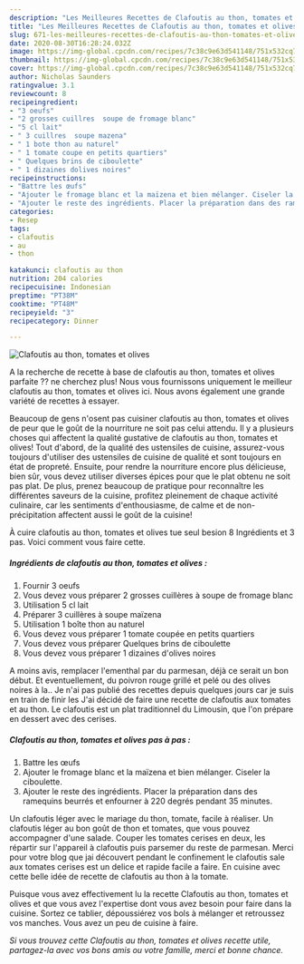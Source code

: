 ```yaml
---
description: "Les Meilleures Recettes de Clafoutis au thon, tomates et olives"
title: "Les Meilleures Recettes de Clafoutis au thon, tomates et olives"
slug: 671-les-meilleures-recettes-de-clafoutis-au-thon-tomates-et-olives
date: 2020-08-30T16:28:24.032Z
image: https://img-global.cpcdn.com/recipes/7c38c9e63d541148/751x532cq70/clafoutis-au-thon-tomates-et-olives-photo-principale-de-la-recette.jpg
thumbnail: https://img-global.cpcdn.com/recipes/7c38c9e63d541148/751x532cq70/clafoutis-au-thon-tomates-et-olives-photo-principale-de-la-recette.jpg
cover: https://img-global.cpcdn.com/recipes/7c38c9e63d541148/751x532cq70/clafoutis-au-thon-tomates-et-olives-photo-principale-de-la-recette.jpg
author: Nicholas Saunders
ratingvalue: 3.1
reviewcount: 8
recipeingredient:
- "3 oeufs"
- "2 grosses cuillres  soupe de fromage blanc"
- "5 cl lait"
- " 3 cuillres  soupe mazena"
- " 1 bote thon au naturel"
- " 1 tomate coupe en petits quartiers"
- " Quelques brins de ciboulette"
- " 1 dizaines dolives noires"
recipeinstructions:
- "Battre les œufs"
- "Ajouter le fromage blanc et la maïzena et bien mélanger. Ciseler la ciboulette."
- "Ajouter le reste des ingrédients. Placer la préparation dans des ramequins beurrés et enfourner à 220 degrés pendant 35 minutes."
categories:
- Resep
tags:
- clafoutis
- au
- thon

katakunci: clafoutis au thon 
nutrition: 204 calories
recipecuisine: Indonesian
preptime: "PT38M"
cooktime: "PT48M"
recipeyield: "3"
recipecategory: Dinner

---
```



![Clafoutis au thon, tomates et olives](https://img-global.cpcdn.com/recipes/7c38c9e63d541148/751x532cq70/clafoutis-au-thon-tomates-et-olives-photo-principale-de-la-recette.jpg)

A la recherche de recette à base de clafoutis au thon, tomates et olives parfaite ?? ne cherchez plus! Nous vous fournissons uniquement le meilleur clafoutis au thon, tomates et olives ici. Nous avons également une grande variété de recettes à essayer.

Beaucoup de gens n'osent pas cuisiner clafoutis au thon, tomates et olives de peur que le goût de la nourriture ne soit pas celui attendu. Il y a plusieurs choses qui affectent la qualité gustative de clafoutis au thon, tomates et olives! Tout d'abord, de la qualité des ustensiles de cuisine, assurez-vous toujours d'utiliser des ustensiles de cuisine de qualité et sont toujours en état de propreté. Ensuite, pour rendre la nourriture encore plus délicieuse, bien sûr, vous devez utiliser diverses épices pour que le plat obtenu ne soit pas plat. De plus, prenez beaucoup de pratique pour reconnaître les différentes saveurs de la cuisine, profitez pleinement de chaque activité culinaire, car les sentiments d'enthousiasme, de calme et de non-précipitation affectent aussi le goût de la cuisine!

<!--inarticleads1-->

À cuire clafoutis au thon, tomates et olives tue seul besion 8 Ingrédients et 3 pas. Voici comment vous faire cette.

##### Ingrédients de clafoutis au thon, tomates et olives :

1. Fournir 3 oeufs
1. Vous devez vous préparer 2 grosses cuillères à soupe de fromage blanc
1. Utilisation 5 cl lait
1. Préparer  3 cuillères à soupe maïzena
1. Utilisation  1 boîte thon au naturel
1. Vous devez vous préparer  1 tomate coupée en petits quartiers
1. Vous devez vous préparer  Quelques brins de ciboulette
1. Vous devez vous préparer  1 dizaines d&#39;olives noires


A moins avis, remplacer l&#39;ementhal par du parmesan, déjà ce serait un bon début. Et eventuellement, du poivron rouge grillé et pelé ou des olives noires à la.. Je n&#39;ai pas publié des recettes depuis quelques jours car je suis en train de finir les J&#39;ai décidé de faire une recette de clafoutis aux tomates et au thon. Le clafoutis est un plat traditionnel du Limousin, que l&#39;on prépare en dessert avec des cerises. 

<!--inarticleads2-->

##### Clafoutis au thon, tomates et olives pas à pas :

1. Battre les œufs
1. Ajouter le fromage blanc et la maïzena et bien mélanger. Ciseler la ciboulette.
1. Ajouter le reste des ingrédients. Placer la préparation dans des ramequins beurrés et enfourner à 220 degrés pendant 35 minutes.


Un clafoutis léger avec le mariage du thon, tomate, facile à réaliser. Un clafoutis léger au bon goût de thon et tomates, que vous pouvez accompagner d&#39;une salade. Couper les tomates cerises en deux, les répartir sur l&#39;appareil à clafoutis puis parsemer du reste de parmesan. Merci pour votre blog que jai découvert pendant le confinement le clafoutis sale aux tomates cerises est un delice et rapide facile a faire. En cuisine avec cette belle idée de recette de clafoutis au thon à la tomate. 

<!--inarticleads1-->

<p>
Puisque vous avez effectivement lu la recette Clafoutis au thon, tomates et olives et que vous avez l'expertise dont vous avez besoin pour faire dans la cuisine. Sortez ce tablier, dépoussiérez vos bols à mélanger et retroussez vos manches. Vous avez un peu de cuisine à faire.
</p>

<p>
<i>Si vous trouvez cette Clafoutis au thon, tomates et olives recette utile, partagez-la avec vos bons amis ou votre famille, merci et bonne chance.</i>
</p>
